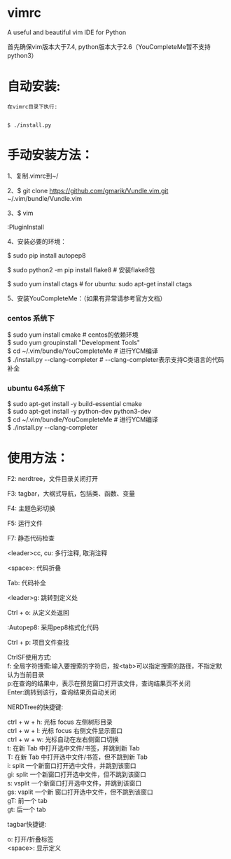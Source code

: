 # vimrc
A useful and beautiful vim IDE for Python

首先确保vim版本大于7.4, python版本大于2.6（YouCompleteMe暂不支持python3）



# 自动安装:


    在vimrc目录下执行:


    $ ./install.py



# 手动安装方法：


1、复制.vimrc到~/


2、$ git clone https://github.com/gmarik/Vundle.vim.git ~/.vim/bundle/Vundle.vim


3、$ vim


  :PluginInstall


4、安装必要的环境：


  $ sudo pip install autopep8


  $ sudo python2 -m pip install flake8  # 安装flake8包


  $ sudo yum install ctags  # for ubuntu: sudo apt-get install ctags


5、安装YouCompleteMe：（如果有异常请参考官方文档）


  ### centos 系统下  
  $ sudo yum install cmake  # centos的依赖环境  
  $ sudo yum groupinstall "Development Tools"  
  $ cd ~/.vim/bundle/YouCompleteMe # 进行YCM编译  
  $ ./install.py --clang-completer     # --clang-completer表示支持C类语言的代码补全  


  ### ubuntu 64系统下  
  $ sudo apt-get install -y build-essential cmake  
  $ sudo apt-get install -y python-dev python3-dev  
  $ cd ~/.vim/bundle/YouCompleteMe # 进行YCM编译  
  $ ./install.py --clang-completer




# 使用方法：


F2:  nerdtree，文件目录关闭打开


F3:  tagbar，大纲式导航，包括类、函数、变量


F4:  主题色彩切换


F5:  运行文件


F7:  静态代码检查


\<leader\>cc, cu:  多行注释, 取消注释


\<space\>:  代码折叠


Tab:  代码补全


\<leader\>g:  跳转到定义处


Ctrl + o:  从定义处返回


:Autopep8:  采用pep8格式化代码


Ctrl + p:  项目文件查找


CtrlSF使用方式:  
f: 全局字符搜索:输入要搜索的字符后，按\<tab\>可以指定搜索的路径，不指定默认为当前目录  
  p:在查询的结果中，表示在预览窗口打开该文件，查询结果页不关闭  
  Enter:跳转到该行，查询结果页自动关闭  


NERDTree的快捷键:  

ctrl + w + h:    光标 focus 左侧树形目录  
ctrl + w + l:    光标 focus 右侧文件显示窗口  
ctrl + w + w:    光标自动在左右侧窗口切换  
t:       在新 Tab 中打开选中文件/书签，并跳到新 Tab  
T:       在新 Tab 中打开选中文件/书签，但不跳到新 Tab  
i:       split 一个新窗口打开选中文件，并跳到该窗口  
gi:      split 一个新窗口打开选中文件，但不跳到该窗口  
s:       vsplit 一个新窗口打开选中文件，并跳到该窗口  
gs:      vsplit 一个新 窗口打开选中文件，但不跳到该窗口  
gT:      前一个 tab  
gt:      后一个 tab  


tagbar快捷键:  

o:         打开/折叠标签  
\<space\>: 显示定义  
